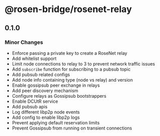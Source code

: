 # @rosen-bridge/rosenet-relay

## 0.1.0

### Minor Changes

- Enforce passing a private key to create a RoseNet relay
- Add whitelist support
- Limit node connections to relay to 3 to prevent network traffic issues
- Add `subscribe` function for subscribing to a pubsub topic
- Add pubsub related configs
- Add node info containing type (node vs relay) and version
- Enable gossipsub peer exchange in relays
- Add peer discovery mechanism
- Configure relays as Gossipsub bootstrappers
- Enable DCUtR service
- Add pubsub apis
- Log different libp2p node events
- Add config to enable libp2p logs
- Prevent applying default reservation limits
- Prevent Gossipsub from running on transient connections
